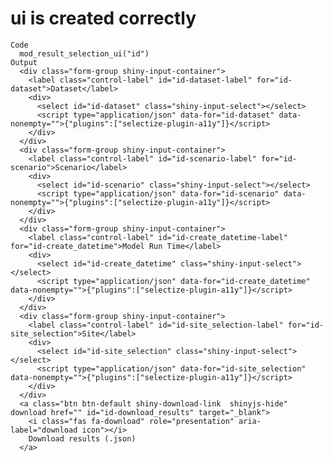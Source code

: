 # ui is created correctly

    Code
      mod_result_selection_ui("id")
    Output
      <div class="form-group shiny-input-container">
        <label class="control-label" id="id-dataset-label" for="id-dataset">Dataset</label>
        <div>
          <select id="id-dataset" class="shiny-input-select"></select>
          <script type="application/json" data-for="id-dataset" data-nonempty="">{"plugins":["selectize-plugin-a11y"]}</script>
        </div>
      </div>
      <div class="form-group shiny-input-container">
        <label class="control-label" id="id-scenario-label" for="id-scenario">Scenario</label>
        <div>
          <select id="id-scenario" class="shiny-input-select"></select>
          <script type="application/json" data-for="id-scenario" data-nonempty="">{"plugins":["selectize-plugin-a11y"]}</script>
        </div>
      </div>
      <div class="form-group shiny-input-container">
        <label class="control-label" id="id-create_datetime-label" for="id-create_datetime">Model Run Time</label>
        <div>
          <select id="id-create_datetime" class="shiny-input-select"></select>
          <script type="application/json" data-for="id-create_datetime" data-nonempty="">{"plugins":["selectize-plugin-a11y"]}</script>
        </div>
      </div>
      <div class="form-group shiny-input-container">
        <label class="control-label" id="id-site_selection-label" for="id-site_selection">Site</label>
        <div>
          <select id="id-site_selection" class="shiny-input-select"></select>
          <script type="application/json" data-for="id-site_selection" data-nonempty="">{"plugins":["selectize-plugin-a11y"]}</script>
        </div>
      </div>
      <a class="btn btn-default shiny-download-link  shinyjs-hide" download href="" id="id-download_results" target="_blank">
        <i class="fas fa-download" role="presentation" aria-label="download icon"></i>
        Download results (.json)
      </a>

